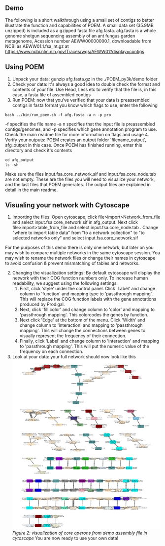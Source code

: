 ## Demo

The following is a short walkthrough using a small set of contigs to better illustrate the function and capabilities of POEM. A small data set (35.9MB unzipped) is included as a gzipped fasta file afg.fasta. afg.fasta is a whole genome shotgun sequencing assembly of an ant fungus garden metagenome, Acession number AEWW00000000.1, downloadable from NCBI as AEWW01.1.fsa_nt.gz at https://www.ncbi.nlm.nih.gov/Traces/wgs/AEWW01?display=contigs

## Using POEM

1. Unpack your data: gunzip afg.fasta.gz in the ./POEM_py3k/demo folder
2. Check your data: it's always a good idea to double check the format and contents of your file. Use Head, Less etc to verify that the file is, in this case, a fasta file of assembled contigs
3. Run POEM: now that you've verified that your data is preassembled contigs in fasta format you know which flags to use, enter the following
```
bash ../bin/run_poem.sh -f afg.fasta -a n -p pro

```
-f specifies the file name -a n specifies that the input file is preassembled contigs/genomes, and -p specifies which gene annotation program to use. Check the main readme file for more information on flags and usage
4. Verify your outputs: POEM creates an output folder 'filename_output', afg_output in this case. Once POEM has finished running, enter this directory and check it's contents
```
cd afg_output
ls -sh
```
Make sure the files input.fsa.core_network.sif and input.fsa.core_node.tab are not empty. These are the files you will need to visualize your network, and the last files that POEM generates. The output files are explained in detail in the main readme.

## Visualing your network with Cytoscape

 1. Importing the files: Open cytoscape, click file>import>Network_from_file and select input.fsa.core_network.sif in afg_output. Next click file>import>table_from_file and select input.fsa.core_node.tab . Change "where to import table data" from "to a network collection" to "to selected networks only" and select input.fsa.core_network.sif  

 For the purposes of this demo there is only one network, but later on you may wish to compare multiple networks in the same cytoscape session. You may wish to rename the network files or change their names in cytoscape to avoid confusion & prevent mismatching of tables and networks.

 2. Changing the visualization settings: By default cytoscape will display the network with their COG function numbers only. To increase human readability, we suggest using the following settings. 
 	1. First, click 'style' under the control panel. Click 'Label' and change column to 'function' and mapping type to 'passthrough mapping'. This will replace the COG function labels with the gene annotations produced by Prodigal. 
 	2. Next, click 'fill color' and change column to 'color' and mapping to 'passthrough mapping'. This colorcodes the genes by function. 
 	3. Next click 'Edge' at the bottom of the menu. Click 'Width' and change column to 'interaction' and mapping to 'passthrough mapping'. This will change the connections between genes to visually represent the frequency of their connection. 
 	4. Finally, click 'Label' and change column to 'interaction' and mapping to 'passthrough mapping'. This will put the numeric value of the frequency on each connection.
 3. Look at your data: your full network should now look like this 
 ![Visualization of demo operons](afg.jpg)
*Figure 2: visualization of core operons from demo assembly file in cytoscape*
You are now ready to use your own data!